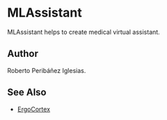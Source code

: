 # MLAssistant
MLAssistant helps to create medical virtual assistant.

## Author
Roberto Peribáñez Iglesias.

## See Also
* [ErgoCortex](http://www.ergocortex.com)
